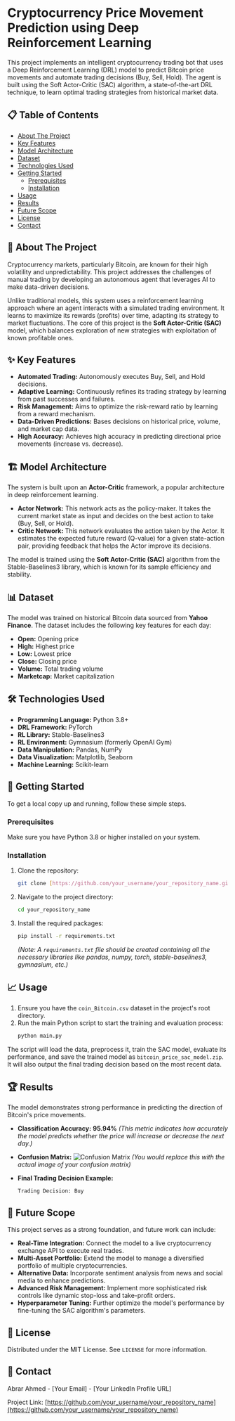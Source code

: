 # Cryptocurrency Price Movement Prediction using Deep Reinforcement Learning

This project implements an intelligent cryptocurrency trading bot that uses a Deep Reinforcement Learning (DRL) model to predict Bitcoin price movements and automate trading decisions (Buy, Sell, Hold). The agent is built using the Soft Actor-Critic (SAC) algorithm, a state-of-the-art DRL technique, to learn optimal trading strategies from historical market data.

## 📋 Table of Contents
- [About The Project](#about-the-project)
- [Key Features](#key-features)
- [Model Architecture](#model-architecture)
- [Dataset](#dataset)
- [Technologies Used](#technologies-used)
- [Getting Started](#getting-started)
  - [Prerequisites](#prerequisites)
  - [Installation](#installation)
- [Usage](#usage)
- [Results](#results)
- [Future Scope](#future-scope)
- [License](#license)
- [Contact](#contact)

## 🤖 About The Project

Cryptocurrency markets, particularly Bitcoin, are known for their high volatility and unpredictability. This project addresses the challenges of manual trading by developing an autonomous agent that leverages AI to make data-driven decisions.

Unlike traditional models, this system uses a reinforcement learning approach where an agent interacts with a simulated trading environment. It learns to maximize its rewards (profits) over time, adapting its strategy to market fluctuations. The core of this project is the **Soft Actor-Critic (SAC)** model, which balances exploration of new strategies with exploitation of known profitable ones.

## ✨ Key Features

- **Automated Trading:** Autonomously executes Buy, Sell, and Hold decisions.
- **Adaptive Learning:** Continuously refines its trading strategy by learning from past successes and failures.
- **Risk Management:** Aims to optimize the risk-reward ratio by learning from a reward mechanism.
- **Data-Driven Predictions:** Bases decisions on historical price, volume, and market cap data.
- **High Accuracy:** Achieves high accuracy in predicting directional price movements (increase vs. decrease).

## 🏗️ Model Architecture

The system is built upon an **Actor-Critic** framework, a popular architecture in deep reinforcement learning.

-   **Actor Network:** This network acts as the policy-maker. It takes the current market state as input and decides on the best action to take (Buy, Sell, or Hold).
-   **Critic Network:** This network evaluates the action taken by the Actor. It estimates the expected future reward (Q-value) for a given state-action pair, providing feedback that helps the Actor improve its decisions.

The model is trained using the **Soft Actor-Critic (SAC)** algorithm from the Stable-Baselines3 library, which is known for its sample efficiency and stability.

## 📊 Dataset

The model was trained on historical Bitcoin data sourced from **Yahoo Finance**. The dataset includes the following key features for each day:
-   **Open:** Opening price
-   **High:** Highest price
-   **Low:** Lowest price
-   **Close:** Closing price
-   **Volume:** Total trading volume
-   **Marketcap:** Market capitalization

## 🛠️ Technologies Used

-   **Programming Language:** Python 3.8+
-   **DRL Framework:** PyTorch
-   **RL Library:** Stable-Baselines3
-   **RL Environment:** Gymnasium (formerly OpenAI Gym)
-   **Data Manipulation:** Pandas, NumPy
-   **Data Visualization:** Matplotlib, Seaborn
-   **Machine Learning:** Scikit-learn

## 🚀 Getting Started

To get a local copy up and running, follow these simple steps.

### Prerequisites

Make sure you have Python 3.8 or higher installed on your system.

### Installation

1.  Clone the repository:
    ```sh
    git clone [https://github.com/your_username/your_repository_name.git](https://github.com/your_username/your_repository_name.git)
    ```
2.  Navigate to the project directory:
    ```sh
    cd your_repository_name
    ```
3.  Install the required packages:
    ```sh
    pip install -r requirements.txt
    ```
    *(Note: A `requirements.txt` file should be created containing all the necessary libraries like pandas, numpy, torch, stable-baselines3, gymnasium, etc.)*

## 📈 Usage

1.  Ensure you have the `coin_Bitcoin.csv` dataset in the project's root directory.
2.  Run the main Python script to start the training and evaluation process:
    ```sh
    python main.py
    ```
The script will load the data, preprocess it, train the SAC model, evaluate its performance, and save the trained model as `bitcoin_price_sac_model.zip`. It will also output the final trading decision based on the most recent data.

## 🏆 Results

The model demonstrates strong performance in predicting the direction of Bitcoin's price movements.

-   **Classification Accuracy:** **95.94%**
    *(This metric indicates how accurately the model predicts whether the price will increase or decrease the next day.)*

-   **Confusion Matrix:**
    ![Confusion Matrix](https://i.imgur.com/your-confusion-matrix-image-url.png)
    *(You would replace this with the actual image of your confusion matrix)*

-   **Final Trading Decision Example:**
    ```
    Trading Decision: Buy
    ```

## 🔮 Future Scope

This project serves as a strong foundation, and future work can include:

-   **Real-Time Integration:** Connect the model to a live cryptocurrency exchange API to execute real trades.
-   **Multi-Asset Portfolio:** Extend the model to manage a diversified portfolio of multiple cryptocurrencies.
-   **Alternative Data:** Incorporate sentiment analysis from news and social media to enhance predictions.
-   **Advanced Risk Management:** Implement more sophisticated risk controls like dynamic stop-loss and take-profit orders.
-   **Hyperparameter Tuning:** Further optimize the model's performance by fine-tuning the SAC algorithm's parameters.

## 📄 License

Distributed under the MIT License. See `LICENSE` for more information.

## 📧 Contact

Abrar Ahmed - [Your Email] - [Your LinkedIn Profile URL]

Project Link: [https://github.com/your_username/your_repository_name](https://github.com/your_username/your_repository_name)
